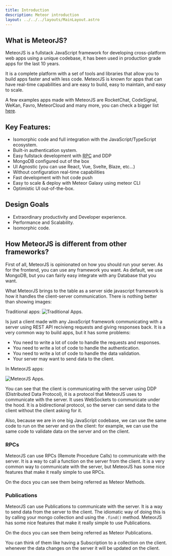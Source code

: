 ```yaml
---
title: Introduction
description: Meteor introduction
layout: ../../../layouts/MainLayout.astro
---
```


## What is MeteorJS?

MeteorJS is a fullstack JavaScript framework for developing cross-platform web apps using a unique codebase, it has been
used in production grade apps for the last 10 years.

It is a complete platform with a set of tools and libraries that allow you to build apps faster and with less code.
MeteorJS is known for apps that can have real-time capabilities and are easy to build, easy to maintain, and easy to
scale.

A few examples apps made with MeteorJS are RocketChat, CodeSignal, WeKan, Favro, MeteorCloud and many more, you can
check a bigger list [here](https://www.meteor.com/developers/showcase).

## Key Features:

- Isomorphic code and full integration with the JavaScript/TypeScript ecosystem.
- Built-in authentication system.
- Easy fullstack development with [RPC](https://en.wikipedia.org/wiki/Remote_procedure_call) and DDP
- MongoDB configured out of the box
- UI Agnostic (you can use React, Vue, Svelte, Blaze, etc...)
- Without configuration real-time capabilities
- Fast development with hot code push
- Easy to scale & deploy with Meteor Galaxy using meteor CLI
- Optimistic UI out-of-the-box.

## Design Goals

- Extraordinary productivity and Developer experience.
- Performance and Scalability.
- Isomorphic code.

## How MeteorJS is different from other frameworks?

First of all, MeteorJS is opinionated on how you should run your server. As for the frontend, you can use any framework
you want.
As default, we use MongoDB, but you can fairly easy integrate with any Database that you want.

What MeteorJS brings to the table as a server side javascript framework is how it handles the client-server
communication.
There is nothing better than showing images:

Traditional apps:
![Traditional Apps.](/introduction-imgs/traditional_apps.png)

Is just a client made with any JavaScript framework communicating with a server using REST API recivieng requests and
giving responses back. It is a very common way to build apps, but it has some problems:

- You need to write a lot of code to handle the requests and responses.
- You need to write a lot of code to handle the authentication.
- You need to write a lot of code to handle the data validation.
- Your server may want to send data to the client.

In MeteorJS apps:

![MeteorJS Apps.](/introduction-imgs/meteor_apps.png)

You can see that the client is communicating with the server using DDP (Distributed Data Protocol), it is a protocol
that MeteorJS uses to communicate with the server. It uses WebSockets to communicate under the hood. It is a
bidirectional protocol, so the server can send data to the client without the client asking for it.

Also, because we are in one big JavaScript codebase, we can use the same code to run on the server and on the client:
for
example, we can use the same code to validate data on the server and on the client.

### RPCs

MeteorJS can use RPCs (Remote Procedure Calls) to communicate with the server. It is a way to call a function on the
server
from the client. It is a very common way to communicate with the server, but MeteorJS has some nice features that make
it really simple to use RPCs.

On the docs you can see them being referred as Meteor Methods.

### Publications

MeteorJS can use Publications to communicate with the server. It is a way to send data from the server to the client.
The idiomatic way of doing this is by calling your mongo collection and using the `.find()` method. MeteorJS has some
nice features that make it really simple to use Publications.

On the docs you can see them being referred as Meteor
Publications.

You can think of them like having a Subscription to a collection on the client. whenever the data changes on the server
it will be updated on the client.
